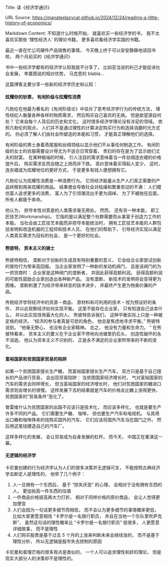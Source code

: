 Title: 读《经济学通识》

URL Source: https://manateelazycat.github.io/2024/12/24/reading-a-little-history-of-economics/

Markdown Content:
不知道什么时候开始， 就喜欢买一些经济学的书， 我不太喜欢买那些 ‘理性经济人’ 的理论书籍， 更多喜欢看经济学实践的书籍。

最近一直在忙公司硬件产品销售的事情， 今天晚上终于可以安安静静地读回书啦， 两个月前买的《经济学通识》

书中一些经济学都有的经济学认知我就不分享了， 比如亚当说的利己才能促进社会发展， 李嘉图说的相对优势， 马克思的 blabla…

这篇博客主要分享一些新的经济学历史和认知：

#### 炫耀你的钞票， 有闲阶级与炫耀性消费

凡勃伦在他最为著名的《有闲阶级论》中驳斥了思考经济学行为的传统方法， 理性经纪人衡量各种各样的物质需求， 然后购买自己喜欢的无病。 但是欲望源自何处？ 它来自每个人背后的历史和文化， 这时很多经济学理论没有涉足的领域。 依照凡勃伦的观点， 人们并不是通过理性的计算决定购买行为和选择消磨时光方式的。 你必须了解人们由社会所塑造的本能和习惯， 才能真正理解他们的选择。

有闲阶级的男士身着燕尾服和丝绸领结以显示他们不从事任何制造工作。 有闲阶级的女士的衣服需要设计得尤为不适合日常穿着， 贵妇的存在是为了显示她们丈夫的财富。 在某种极端的时候， 引人注目的需求意味着当一件丝绸连衣裙的价格提升后， 购买需求反而会随之上扬而非下跌。 高价意味着买得起人变少， 这时， 连衣裙成为炫耀地位的更好方式， 于是更多有钱人便想拥有它。

凡勃伦认为炫耀性消费是一种浪费行为。 它将经济能量从生产人们真正需要的产品转移到用来炫耀的商品。 结果便会导致社会对枯燥和繁重劳动的不满： 人们模仿富人追求更多的消费， 富人为了引领潮流出手更为阔绰， 为了不被抛在后面， 所有人都疲于奔命。

他认为， 掠夺本性对真是的人类需求毫无用处， 然而， 还有另一种本能， 即工匠技艺(Workmanship)。 它指的是以满足整个社群需要而从事富于创造力工作的本能。 当社会由工匠技艺本能而非掠夺本能统治时， 拥有工匠技艺本能的人群包括发明和改造机器的工程师和技术人员， 在他们的帮助下， 引导经济实现以满足人类真实需求为目标的社会， 是一个更好的社会。

#### 熊彼特， 资本主义的骑士

熊彼特相信， 垄断对于创新的生成具有特别重要的意义， 它会给企业家尝试创新的冒险行为带来高回报。 当企业家发明了一种新的发动机阀门， 且是该阀门的为一供货商时： 企业家是这种阀门的垄断者， 并因此获得高额利润。 获得高额利润的可能性鼓励企业家创造出各种新产品。 没有垄断， 新技术的发明将会变得更为困难。 垄断刺激了为经济带来转变的技术进步， 并最终产生更为物美价廉的产品。

传统经济学将经济中的资源 – 商品、 原材料和可利用的技术 – 视为预设好的条件， 并以此观察经济如何实现平衡。 这里不能存在企业家， 只有知道自己该卖什么， 并以此实现效用最大化的人。 熊彼特告诉我们， 这种平衡实际上只是一种被定格的经济。 “经济的参与者真是可悲的角色， 他总是焦虑地寻求平衡。” 熊彼特说到， “他毫无野心， 也没有企业家精神。 总之， 他没有力量和生命力。 ” 在熊彼特看来， 资本主义的要义在于企业家不停地向池塘里扔石头， 创造性破坏的永不消逝。 他认为资本主义不识别的， 正是永不满足的企业家所带来的不断的变化。

#### 富裕国家和贫困国家贸易的陷阱

如果一个贫困国家擅长生产糖， 而富裕国家擅长生产汽车， 双方只是基于自己擅长的产品进行贸易， 会出现贸易陷阱： 当贫困国家经济增长时， 气对富裕国家的汽车的需求会同样增长， 但当富裕国家的经济增长时， 他们对贫困国家的糖进口需求则会增长的很慢。 这样发展下去的结果就是汽车的价格会比糖上涨得更快， 贫困国家的“贸易条件“恶化了。

普雷维什认为贫困国家的出路不应该只是技术化， 而应该多样化， 也就是要生产许多不同的产品。 它们需要生产糖、 咖啡， 但也要生产汽车和电视机。 与其用出口糖和咖啡挣来的钱购买国外的汽车， 它们应该将国外汽车当在国门之外， 然后用这笔钱建造自己的汽车厂。

这样多样化的发展， 会让贸易成为自身发展的杠杆。 而今天， 中国正在重演这一幕。

#### 无逻辑的经济学

卡尼曼创建的行为经济学认为人们的很多决策并无逻辑可言， 不能按照古典经济学去断定人是理性的， 他举了几个例子：

1.  人一旦拥有一个东西后， 基于 “损失厌恶” 的心理， 会相对于没有拥有东西的人， 更加抬高一件东西的估值
2.  一件商品价格提高再大力打折， 相对于同样价格的原价商品， 会让人觉得更加便宜
3.  人们会因为一句话更多细节而相信， 而不会认为更多细节的事情概率更低， 比如大家更愿意相信 “卡罗尔是一名银行职员， 并且在当地一个乐队里吹萨克斯”， 虽然这句话的理性概率比 “卡罗尔是一名银行职员” 低很多， 人更愿意详细故事， 而不是理性
4.  人们购买股票是基于过去 5 个月的上涨来判断未来会继续涨的， 而不是基于理性分析， 所以无逻辑是股市失去控制的原因

卡尼曼和查理芒格的很多观点是类似的， 一个人可以追求理性和好的理论， 但是现实大部分人的决策却不是理性的。
